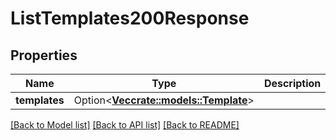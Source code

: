 # ListTemplates200Response

## Properties

Name | Type | Description | Notes
------------ | ------------- | ------------- | -------------
**templates** | Option<[**Vec<crate::models::Template>**](template.md)> |  | [optional]

[[Back to Model list]](../README.md#documentation-for-models) [[Back to API list]](../README.md#documentation-for-api-endpoints) [[Back to README]](../README.md)


